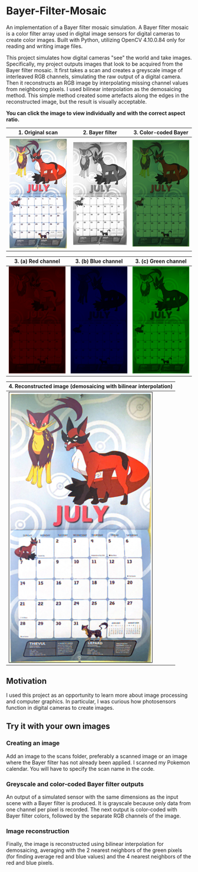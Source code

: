 # Bayer-Filter-Mosaic
An implementation of a Bayer filter mosaic simulation. A Bayer filter mosaic is a color filter array used in digital image sensors for digital cameras to create color images. Built with Python, utilizing OpenCV 4.10.0.84 only for reading and writing image files. 

This project simulates how digital cameras "see" the world and take images. Specifically, my project outputs images that look to be acquired from the Bayer filter mosaic. It first takes a scan and creates a greyscale image of interleaved RGB channels, simulating the raw output of a digital camera. Then it reconstructs an RGB image by interpolating missing channel values from neighboring pixels. I used bilinear interpolation as the demosaicing method. This simple method created some artefacts along the edges in the reconstructed image, but the result is visually acceptable.

**You can click the image to view individually and with the correct aspect ratio.**

| 1. Original scan | 2. Bayer filter | 3. Color-coded Bayer |
|------------------|-----------------|----------------------|
|<img src="images/original.png">| <img src="images/greyscale.png"> | <img src="images/color-coded.png">|

| 3. (a) Red channel      | 3. (b) Blue channel          | 3. (c) Green channel   |
|------------------|-----------------------|-----------------|
|<img src="images/red.png">| <img src="images/blue.png"> | <img src="images/green.png">|

| 4. Reconstructed image (demosaicing with bilinear interpolation) | 
|------------------------------------------------------------------|
|<img src="images/demosaic_img.png">                    |

## Motivation
I used this project as an opportunity to learn more about image processing and computer graphics. In particular, I was curious how photosensors function in digital cameras to create images. 

## Try it with your own images 

### Creating an image
Add an image to the scans folder, preferably a scanned image or an image where the Bayer filter has not already been applied. I scanned my Pokemon calendar. You will have to specify the scan name in the code.

### Greyscale and color-coded Bayer filter outputs
An output of a simulated sensor with the same dimensions as the input scene with a Bayer filter is produced. It is grayscale because only data from one channel per pixel is recorded. The next output is color-coded with Bayer filter colors, followed by the separate RGB channels of the image. 

### Image reconstruction
Finally, the image is reconstructed using bilinear interpolation for demosaicing, averaging with the 2 nearest neighbors of the green pixels (for finding average red and blue values) and the 4 nearest neighbors of the red and blue pixels.